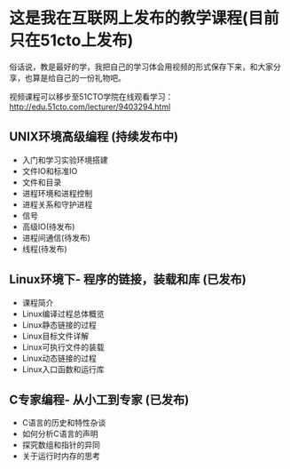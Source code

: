 # 这是我在互联网上发布的教学课程(目前只在51cto上发布)
俗话说，教是最好的学，我把自己的学习体会用视频的形式保存下来，和大家分享，也算是给自己的一份礼物吧。

视频课程可以移步至51CTO学院在线观看学习：
http://edu.51cto.com/lecturer/9403294.html

## UNIX环境高级编程 (持续发布中)
- 入门和学习实验环境搭建
- 文件IO和标准IO
- 文件和目录
- 进程环境和进程控制
- 进程关系和守护进程
- 信号
- 高级IO(待发布)
- 进程间通信(待发布)
- 线程(待发布)

## Linux环境下- 程序的链接，装载和库 (已发布)
- 课程简介
- Linux编译过程总体概览
- Linux静态链接的过程
- Linux目标文件详解
- Linux可执行文件的装载
- Linux动态链接的过程
- Linux入口函数和运行库

## C专家编程- 从小工到专家 (已发布)
- C语言的历史和特性杂谈
- 如何分析C语言的声明
- 探究数组和指针的异同
- 关于运行时内存的思考



